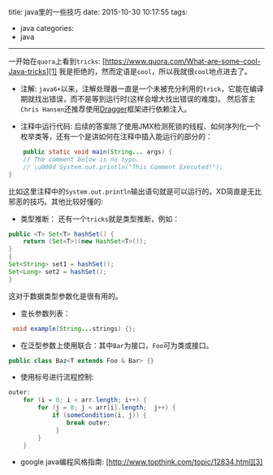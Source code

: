 title: java里的一些技巧
date: 2015-10-30 10:17:55
tags:
- java
categories:
- java

---


一开始在`quora`上看到`tricks`:
[https://www.quora.com/What-are-some-cool-Java-tricks][1]
我是拒绝的，然而定语是`cool`，所以我就很`cool`地点进去了。

 - 注解:
 `java6+`以来，注解处理器一直是一个未被充分利用的`trick`，它能在编译期就找出错误，而不是等到运行时(这样会增大找出错误的难度)。
  然后答主`Chris Hansen`还推荐使用[Dragger][2]框架进行依赖注入。
 

 - 注释中运行代码:
 后续的答案除了使用JMX检测死锁的线程、如何序列化一个枚举类等，还有一个是讲如何在注释中插入能运行的部分的：
```java
    public static void main(String... args) {   
    // The comment below is no typo.    
    // \u000d System.out.println("This Comment Executed!"); 
}
```

比如这里注释中的`System.out.println`输出语句就是可以运行的。XD简直是无比邪恶的技巧。其他比较好懂的:

 - 类型推断：
  还有一个`tricks`就是类型推断，例如：
```java
public <T> Set<T> hashSet() {
    return (Set<T>)(new HashSet<T>());
}
{
Set<String> set1 = hashSet();
Set<Long> set2 = hashSet();
}
```
这对于数据类型参数化是很有用的。
 
- 变长参数列表：
```java
 void example(String...strings) {};
```

- 在泛型参数上使用联合：其中`Bar`为接口，`Foo`可为类或接口。
```java
public class Baz<T extends Foo & Bar> {}
```
- 使用标号进行流程控制:
```java
outer: 
    for (i = 0; i < arr.length; i++) {
        for (j = 0; j < arr[i].length;  j++) { 
            if (someCondition(i, j)) { 
                break outer; 
             } 
        }
    }
```

- google java编程风格指南:
[http://www.topthink.com/topic/12834.html][3]


  [1]: https://www.quora.com/What-are-some-cool-Java-tricks
  [2]: http://square.github.io/dagger/
  [3]: http://www.topthink.com/topic/12834.html

